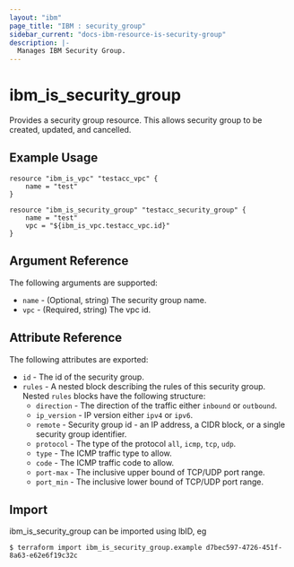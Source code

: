 ```yaml
---
layout: "ibm"
page_title: "IBM : security_group"
sidebar_current: "docs-ibm-resource-is-security-group"
description: |-
  Manages IBM Security Group.
---
```


# ibm\_is_security_group

Provides a security group resource. This allows security group to be created, updated, and cancelled.


## Example Usage

```hcl
resource "ibm_is_vpc" "testacc_vpc" {
	name = "test"
}

resource "ibm_is_security_group" "testacc_security_group" {
	name = "test"
	vpc = "${ibm_is_vpc.testacc_vpc.id}"
}
```

## Argument Reference

The following arguments are supported:

* `name` - (Optional, string) The security group name.
* `vpc` - (Required, string) The vpc id. 

## Attribute Reference

The following attributes are exported:

* `id` - The id of the security group.
* `rules` - A nested block describing the rules of this security group.
Nested `rules` blocks have the following structure:
  * `direction` -  The direction of the traffic either `inbound` or `outbound`.
  * `ip_version` - IP version either `ipv4` or `ipv6`.
  * `remote` - Security group id - an IP address, a CIDR block, or a single security group identifier.
  * `protocol` - The type of the protocol `all`, `icmp`, `tcp`, `udp`. 
  * `type` - The ICMP traffic type to allow.
  * `code` - The ICMP traffic code to allow.
  * `port-max` - The inclusive upper bound of TCP/UDP port range.
  * `port_min` - The inclusive lower bound of TCP/UDP port range. 
   
## Import

ibm_is_security_group can be imported using lbID, eg

```
$ terraform import ibm_is_security_group.example d7bec597-4726-451f-8a63-e62e6f19c32c
```
